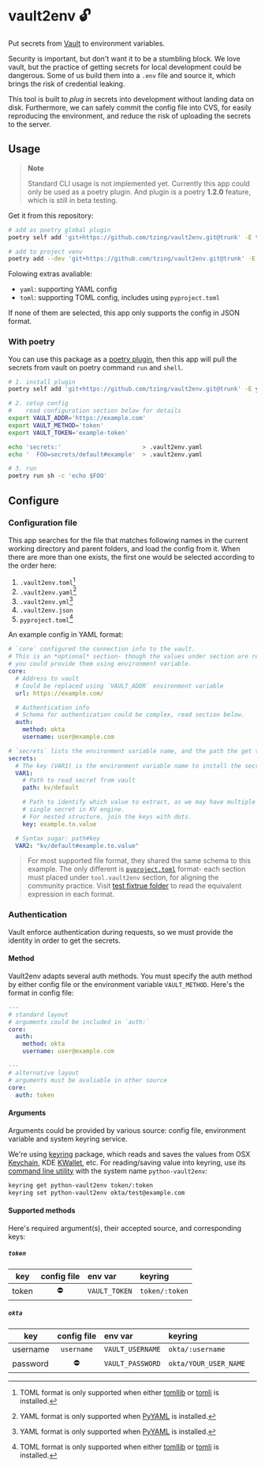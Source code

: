 # vault2env 🔓

Put secrets from [Vault](https://www.vaultproject.io/) to environment variables.

Security is important, but don't want it to be a stumbling block. We love vault, but the practice of getting secrets for local development could be dangerous. Some of us build them into a `.env` file and source it, which brings the risk of credential leaking.

This tool is built to *plug in* secrets into development without landing data on disk. Furthermore, we can safely commit the config file into CVS, for easily reproducing the environment, and reduce the risk of uploading the secrets to the server.


## Usage

> **Note**
>
> Standard CLI usage is not implemented yet.
> Currently this app could only be used as a poetry plugin. And plugin is a poetry **1.2.0** feature, which is still in beta testing.

Get it from this repository:

```bash
# add as poetry global plugin
poetry self add 'git+https://github.com/tzing/vault2env.git@trunk' -E toml

# add to project venv
poetry add --dev 'git+https://github.com/tzing/vault2env.git@trunk' -E toml
```

Folowing extras avaliable:

* `yaml`: supporting YAML config
* `toml`: supporting TOML config, includes using `pyproject.toml`

If none of them are selected, this app only supports the config in JSON format.

### With poetry

You can use this package as a [poetry plugin](https://python-poetry.org/docs/master/plugins/), then this app will pull the secrets from vault on poetry command `run` and `shell`.

```bash
# 1. install plugin
poetry self add 'git+https://github.com/tzing/vault2env.git@trunk' -E yaml

# 2. setup config
#    read configuration section below for details
export VAULT_ADDR='https://example.com'
export VAULT_METHOD='token'
export VAULT_TOKEN='example-token'

echo 'secrets:'                       > .vault2env.yaml
echo '  FOO=secrets/default#example'  > .vault2env.yaml

# 3. run
poetry run sh -c 'echo $FOO'
```


## Configure

### Configuration file

This app searches for the file that matches following names in the current working directory and parent folders, and load the config from it. When there are more than one exists, the first one would be selected according to the order here:

1. `.vault2env.toml`[^1]
2. `.vault2env.yaml`[^2]
3. `.vault2env.yml`[^2]
4. `.vault2env.json`
5. `pyproject.toml`[^1]

[^1]: TOML format is only supported when either [tomllib](https://docs.python.org/3.11/library/tomllib.html) or [tomli](https://pypi.org/project/tomli/) is installed.
[^2]: YAML format is only supported when [PyYAML](https://pypi.org/project/PyYAML/) is installed.

An example config in YAML format:

```yaml
# `core` configured the connection info to the vault.
# This is an *optional* section- though the values under section are required,
# you could provide them using environment variable.
core:
  # Address to vault
  # Could be replaced using `VAULT_ADDR` environment variable
  url: https://example.com/

  # Authentication info
  # Schema for authentication could be complex, read section below.
  auth:
    method: okta
    username: user@example.com

# `secrets` lists the environment variable name, and the path the get the secret value
secrets:
  # The key (VAR1) is the environment variable name to install the secret
  VAR1:
    # Path to read secret from vault
    path: kv/default

    # Path to identify which value to extract, as we may have multiple values in
    # single secret in KV engine.
    # For nested structure, join the keys with dots.
    key: example.to.value

  # Syntax sugar: path#key
  VAR2: "kv/default#example.to.value"
```

> For most supported file format, they shared the same schema to this example. The only different is [`pyproject.toml`](./tests/fixtures/example-pyproject.toml) format- each section must placed under `tool.vault2env` section, for aligning the community practice.
> Visit [test fixtrue folder](./tests/fixtures/) to read the equivalent expression in each format.

### Authentication

Vault enforce authentication during requests, so we must provide the identity in order to get the secrets.

#### Method

Vault2env adapts several auth methods. You must specify the auth method by either config file or the environment variable `VAULT_METHOD`. Here's the format in config file:

```yaml
---
# standard layout
# arguments could be included in `auth:`
core:
  auth:
    method: okta
    username: user@example.com

---
# alternative layout
# arguments must be avaliable in other source
core:
  auth: token
```

#### Arguments

Arguments could be provided by various source: config file, environment variable and system keyring service.

We're using [keyring] package, which reads and saves the values from OSX [Keychain], KDE [KWallet], etc. For reading/saving value into keyring, use its [command line utility] with the system name `python-vault2env`:

[keyring]: https://keyring.readthedocs.io/en/latest/
[Keychain]: https://en.wikipedia.org/wiki/Keychain_%28software%29
[KWallet]: https://en.wikipedia.org/wiki/KWallet
[command line utility]: https://keyring.readthedocs.io/en/latest/#command-line-utility

```bash
keyring get python-vault2env token/:token
keyring set python-vault2env okta/test@example.com
```

#### Supported methods

Here's required argument(s), their accepted source, and corresponding keys:

##### `token`

| key   | config file | env var        | keyring        |
|-------|:-----------:|:---------------|:---------------|
| token | ⛔️          | `VAULT_TOKEN`  | `token/:token` |

##### `okta`

| key      | config file | env var          | keyring               |
|----------|:-----------:|:-----------------|:----------------------|
| username | `username`  | `VAULT_USERNAME` | `okta/:username`      |
| password | ⛔️          | `VAULT_PASSWORD` | `okta/YOUR_USER_NAME` |
